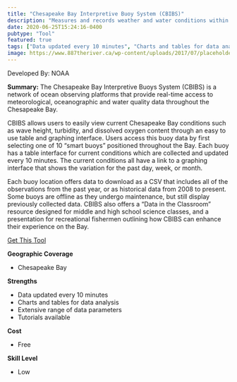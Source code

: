 ```yaml
---
title: "Chesapeake Bay Interpretive Buoy System (CBIBS)"
description: "Measures and records weather and water conditions within the Chesapeake Bay"
date: 2020-06-25T15:24:16-0400
pubtype: "Tool"
featured: true
tags: ["Data updated every 10 minutes", "Charts and tables for data analysis", "Extensive range of data parameters", "Tutorials available"]
image: https://www.887theriver.ca/wp-content/uploads/2017/07/placeholder.jpg
---
```

Developed By: NOAA

**Summary:** The Chesapeake Bay Interpretive Buoys System (CBIBS) is a network of ocean observing platforms that provide real-time access to meteorological, oceanographic and water quality data throughout the Chesapeake Bay. 

CBIBS allows users to easily view current Chesapeake Bay conditions such as wave height, turbidity, and dissolved oxygen content through an easy to use table and graphing interface. Users access this buoy data by first selecting one of 10 “smart buoys” positioned throughout the Bay. Each buoy has a table interface for current conditions which are collected and updated every 10 minutes. The current conditions all have a link to a graphing interface that shows the variation for the past day, week, or month. 

Each buoy location offers data to download as a CSV that includes all of the observations from the past year, or as historical data from 2008 to present. Some buoys are offline as they undergo maintenance, but still display previously collected data. CBIBS also offers a “Data in the Classroom” resource designed for middle and high school science classes, and a presentation for recreational fishermen outlining how CBIBS can enhance their experience on the Bay.


<a href="https://buoybay.noaa.gov/about/about-system
" target="_blank">Get This Tool</a>

__**Geographic Coverage**__
-  Chesapeake Bay

__**Strengths**__
-  Data updated every 10 minutes
-   Charts and tables for data analysis
-   Extensive range of data parameters
-   Tutorials available

__**Cost**__
- Free

__**Skill Level**__
- Low
